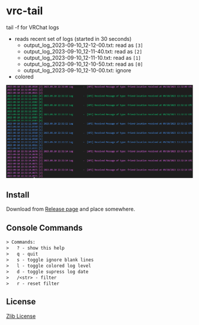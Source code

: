 # vrc-tail

tail -f for VRChat logs

- reads recent set of logs (started in 30 seconds)
  - output_log_2023-09-10_12-12-00.txt: read as `[3]`
  - output_log_2023-09-10_12-11-40.txt: read as `[2]`
  - output_log_2023-09-10_12-11-10.txt: read as `[1]`
  - output_log_2023-09-10_12-10-50.txt: read as `[0]`
  - output_log_2023-09-10_12-10-00.txt: ignore
- colored

![console](console.png)

## Install

Download from [Release page](https://github.com/Narazaka/vrc-tail/releases/latest) and place somewhere.

## Console Commands

```
> Commands:
>   ? - show this help
>   q - quit
>   s - toggle ignore blank lines
>   l - toggle colored log level
>   d - toggle supress log date
>   /<str> - filter
>   r - reset filter
```

## License

[Zlib License](LICENSE)
